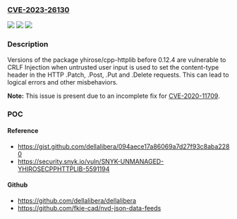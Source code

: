 ### [CVE-2023-26130](https://cve.mitre.org/cgi-bin/cvename.cgi?name=CVE-2023-26130)
![](https://img.shields.io/static/v1?label=Product&message=yhirose%2Fcpp-httplib&color=blue)
![](https://img.shields.io/static/v1?label=Version&message=0%20&color=brightgreen)
![](https://img.shields.io/static/v1?label=Vulnerability&message=CRLF%20Injection&color=brightgreen)

### Description

Versions of the package yhirose/cpp-httplib before 0.12.4 are vulnerable to CRLF Injection when untrusted user input is used to set the content-type header in the HTTP .Patch, .Post, .Put and .Delete requests. This can lead to logical errors and other misbehaviors.**Note:** This issue is present due to an incomplete fix for [CVE-2020-11709](https://security.snyk.io/vuln/SNYK-UNMANAGED-YHIROSECPPHTTPLIB-2366507).

### POC

#### Reference
- https://gist.github.com/dellalibera/094aece17a86069a7d27f93c8aba2280
- https://security.snyk.io/vuln/SNYK-UNMANAGED-YHIROSECPPHTTPLIB-5591194

#### Github
- https://github.com/dellalibera/dellalibera
- https://github.com/fkie-cad/nvd-json-data-feeds

